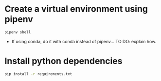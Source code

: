 # Create a virtual environment using pipenv
```bash
pipenv shell
```

* If using conda, do it with conda instead of pipenv... TO DO: explain how.

# Install python dependencies
```bash
pip install -r requirements.txt
```